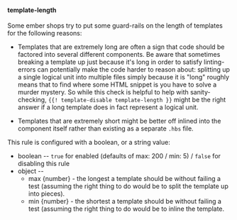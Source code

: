 #### template-length

Some ember shops try to put some guard-rails on the length of templates for the following reasons:

- Templates that are extremely long are often a sign that code should be
  factored into several different components. Be aware that sometimes breaking
  a template up just because it's long in order to satisfy linting-errors can
  potentially make the code harder to reason about: splitting up a single
  logical unit into multiple files simply because it is "long" roughly means that
  to find where some HTML snippet is you have to solve a murder mystery. So while
  this check is helpful to help with sanity-checking, `{{! template-disable template-length }}` 
  might be the right answer if a long template does in fact represent a logical unit.

- Templates that are extremely short might be better off inlined into the
  component itself rather than existing as a separate `.hbs` file.

This rule is configured with a boolean, or a string value:

* boolean -- `true` for enabled (defaults of max: 200 / min: 5) / `false` for disabling this rule
* object --
  * max {number} - the longest a template should be without failing a test (assuming the
    right thing to do would be to split the template up into pieces).
  * min {number} - the shortest a template should be without failing a test (assuming the
    right thing to do would be to inline the template.
